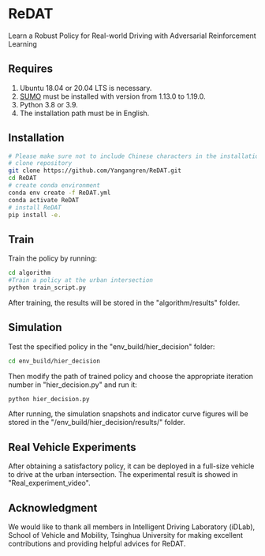 # ReDAT
Learn a Robust Policy for Real-world Driving with Adversarial Reinforcement Learning

## Requires
1. Ubuntu 18.04 or 20.04 LTS is necessary.
2. [SUMO](https://sourceforge.net/projects/sumo/files/sumo/) must be installed with version from 1.13.0 to 1.19.0.
3. Python 3.8 or 3.9.
4. The installation path must be in English.

## Installation
```bash
# Please make sure not to include Chinese characters in the installation path, as it may result in a failed execution.
# clone repository
git clone https://github.com/Yangangren/ReDAT.git
cd ReDAT
# create conda environment
conda env create -f ReDAT.yml
conda activate ReDAT
# install ReDAT
pip install -e.
```

## Train
Train the policy by running:
```bash
cd algorithm
#Train a policy at the urban intersection
python train_script.py
```
After training, the results will be stored in the "algorithm/results" folder.

## Simulation
Test the specified policy in the "env_build/hier_decision" folder:
```bash
cd env_build/hier_decision
```
Then modify the path of trained policy and choose the appropriate iteration number in "hier_decision.py" and run it:
```bash
python hier_decision.py
```
After running, the simulation snapshots and indicator curve figures will be stored in the "/env_build/hier_decision/results/" folder.

## Real Vehicle Experiments
After obtaining a satisfactory policy, it can be deployed in a full-size vehicle to drive at the urban intersection. The experimental result is showed in "Real_experiment_video".

## Acknowledgment
We would like to thank all members in Intelligent Driving Laboratory (iDLab), School of Vehicle and Mobility, Tsinghua University for making excellent contributions and providing helpful advices for ReDAT.